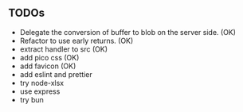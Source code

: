 ## TODOs

- Delegate the conversion of buffer to blob on the server side. (OK)
- Refactor to use early returns. (OK)
- extract handler to src (OK)
- add pico css (OK)
- add favicon (OK)
- add eslint and prettier
- try node-xlsx
- use express
- try bun
